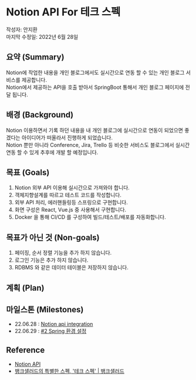 # Notion API For 테크 스펙
작성자: 안지환  
마지막 수정일: 2022년 6월 28일  

## 요약 (Summary)
Notion에 작업한 내용을 개인 블로그에서도 실시간으로 연동 할 수 있는 개인 블로그 서비스를 제공합니다.  
Notion에서 제공하는 API을 호출 받아서 SpringBoot 통해서 개인 블로그 페이지에 전달 됩니다.

## 배경 (Background)
Notion 이용하면서 기록 하던 내용을 내 개인 블로그에 실시간으로 연동이 되었으면 좋겠다는 아이디어가 떠올라서 진행하게 되었습니다.  
Notion 뿐만 아니라 Conference, Jira, Trello 등 비슷한 서비스도 블로그에서 실시간 연동 할 수 있게 추후에 개발 할 예정입니다.

## 목표 (Goals)
1. Notion 외부 API 이용해 실시간으로 가져와야 합니다.
2. 객체지향설계를 따르고 테스트 코드를 작성합니다.
3. 외부 API 처리, 에러핸들링등 스프링으로 구현합니다.
4. 화면 구성은 React, Vue.js 중 사용해서 구현합니다.
5. Docker 을 통해 CI/CD 를 구성하여 빌드/테스트/배포를 자동화합니다.

## 목표가 아닌 것 (Non-goals)
1. 페이징, 순서 정렬 기능을 추가 하지 않습니다.
2. 로그인 기능은 추가 하지 않습니다.
3. RDBMS 와 같은 데이터 테이블은 저장하지 않습니다.

## 계획 (Plan)



## 마일스톤 (Milestones)
* 22.06.28 : [Notion api integration](https://developers.notion.com/)
* 22.06.29 : [#2 Spring 환경 설정](https://github.com/jihwooon/Notion-API/issues/2#issue-1287130706)

## Reference
* [Notion API](https://developers.notion.com/)
* [뱅크샐러드의 특별한 스펙, '테크 스펙' | 뱅크샐러드](https://blog.banksalad.com/tech/we-work-by-tech-spec/)
